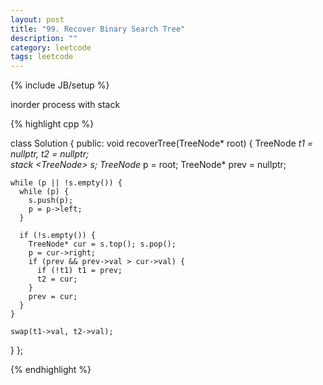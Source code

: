 ```yaml
---
layout: post
title: "99. Recover Binary Search Tree"
description: ""
category: leetcode
tags: leetcode
---
```

{% include JB/setup %}

inorder process with stack

{% highlight cpp %}

class Solution {
public:
  void recoverTree(TreeNode* root) {
    TreeNode *t1 = nullptr, *t2 = nullptr;    
    stack <TreeNode*> s;
    TreeNode* p = root;
    TreeNode* prev = nullptr;

    while (p || !s.empty()) {
      while (p) {
        s.push(p);
        p = p->left;
      }

      if (!s.empty()) {
        TreeNode* cur = s.top(); s.pop();
        p = cur->right;
        if (prev && prev->val > cur->val) {
          if (!t1) t1 = prev;
          t2 = cur;
        }
        prev = cur;
      }
    }

    swap(t1->val, t2->val);
  }
};

{% endhighlight %}